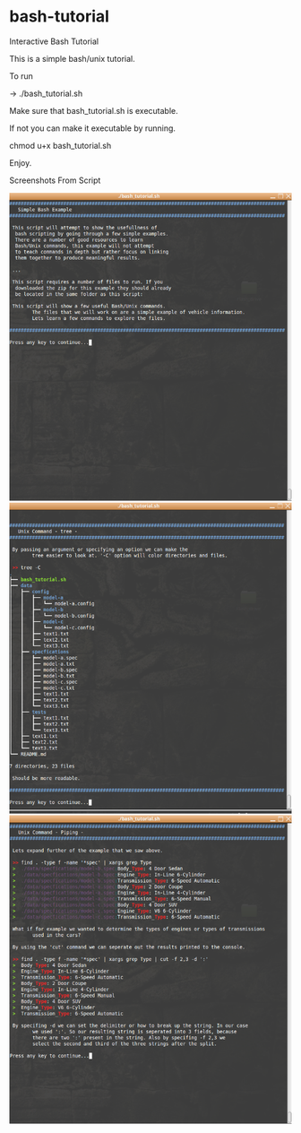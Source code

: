 # bash-tutorial
Interactive Bash Tutorial

This is a simple bash/unix tutorial.

To run 

-> ./bash_tutorial.sh

Make sure that bash_tutorial.sh is executable.

If not you can make it executable by running. 

chmod u+x bash_tutorial.sh

Enjoy. 


Screenshots From Script

![1](screenshots/screenshot1.png?raw=true)
![2](screenshots/screenshot2.png?raw=true)
![3](screenshots/screenshot3.png?raw=true)
